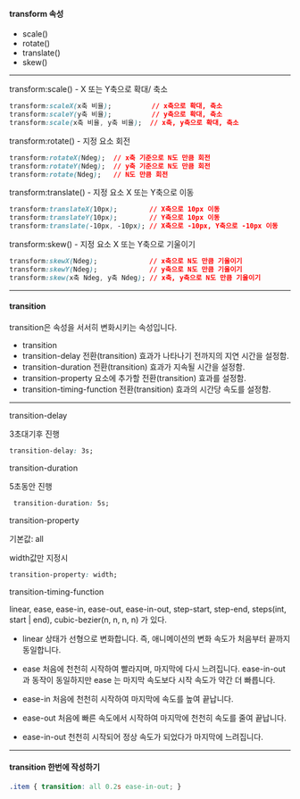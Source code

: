 #### transform 속성
- scale()
- rotate()
- translate()
- skew()

___

transform:scale() - X 또는 Y축으로 확대/ 축소

```css
transform:scaleX(x축 비율);          // x축으로 확대, 축소
transform:scaleY(y축 비율);          // y축으로 확대, 축소
transform:scale(x축 비율, y축 비율);  // x축, y축으로 확대, 축소

```
transform:rotate() - 지정 요소 회전

```css
transform:rotateX(Ndeg);  // x축 기준으로 N도 만큼 회전
transform:rotateY(Ndeg);  // y축 기준으로 N도 만큼 회전
transform:rotate(Ndeg);   // N도 만큼 회전

```

transform:translate() - 지정 요소 X 또는 Y축으로 이동

```css
transform:translateX(10px);        // X축으로 10px 이동
transform:translateY(10px);        // Y축으로 10px 이동
transform:translate(-10px, -10px); // X축으로 -10px, Y축으로 -10px 이동
```
transform:skew() - 지정 요소 X 또는 Y축으로 기울이기

```css
transform:skewX(Ndeg);             // x축으로 N도 만큼 기울이기
transform:skewY(Ndeg);             // y축으로 N도 만큼 기울이기
transform:skew(x축 Ndeg, y축 Ndeg); // x축, y축으로 N도 만큼 기울이기
```

___

#### transition
transition은 속성을 서서히 변화시키는 속성입니다.

- transition
- transition-delay 전환(transition) 효과가 나타나기 전까지의 지연 시간을 설정함.
- transition-duration 전환(transition) 효과가 지속될 시간을 설정함.
- transition-property 요소에 추가할 전환(transition) 효과를 설정함.
- transition-timing-function 전환(transition) 효과의 시간당 속도를 설정함.

___

transition-delay

3초대기후 진행 

```css
transition-delay: 3s;
```

transition-duration

5초동안 진행
```css
 transition-duration: 5s;

```

transition-property

기본값: all 

width값만 지정시
```css
transition-property: width;
```

transition-timing-function

linear, ease, ease-in, ease-out, ease-in-out, step-start, step-end, steps(int, start | end), cubic-bezier(n, n, n, n) 가 있다.

- linear
상태가 선형으로 변화합니다. 즉, 애니메이션의 변화 속도가 처음부터 끝까지 동일합니다.

- ease
처음에 천천히 시작하여 빨라지며, 마지막에 다시 느려집니다.
ease-in-out과 동작이 동일하지만 ease 는 마지막 속도보다 시작 속도가 약간 더 빠릅니다.

- ease-in
처음에 천천히 시작하여 마지막에 속도를 높여 끝납니다.

- ease-out
처음에 빠른 속도에서 시작하여 마지막에 천천히 속도를 줄여 끝납니다.

- ease-in-out
천천히 시작되어 정상 속도가 되었다가 마지막에 느려집니다.

___
#### transition 한번에 작성하기

```css
.item { transition: all 0.2s ease-in-out; }
```

